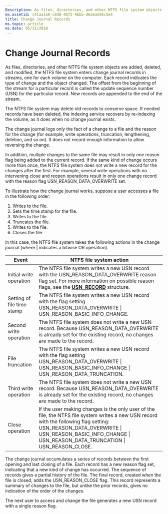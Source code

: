 ```yaml
---
Description: As files, directories, and other NTFS file system objects are added, deleted, and modified, the NTFS file system enters change journal records in streams, one for each volume on the computer.
ms.assetid: c41aa3a8-c8d8-4bf2-9bbb-d6a6a556c5e4
title: Change Journal Records
ms.topic: article
ms.date: 05/31/2018
---
```


# Change Journal Records

As files, directories, and other NTFS file system objects are added, deleted, and modified, the NTFS file system enters change journal records in streams, one for each volume on the computer. Each record indicates the type of change and the object changed. The offset from the beginning of the stream for a particular record is called the update sequence number (USN) for the particular record. New records are appended to the end of the stream.

The NTFS file system may delete old records to conserve space. If needed records have been deleted, the indexing service recovers by re-indexing the volume, as it does when no change journal exists.

The change journal logs only the fact of a change to a file and the reason for the change (for example, write operations, truncation, lengthening, deletion, and so on). It does not record enough information to allow reversing the change.

In addition, multiple changes to the same file may result in only one reason flag being added to the current record. If the same kind of change occurs more than once, the NTFS file system does not write a new record for the changes after the first. For example, several write operations with no intervening close and reopen operations result in only one change record with the reason flag USN\_REASON\_DATA\_OVERWRITE set.

To illustrate how the change journal works, suppose a user accesses a file in the following order:

1.  Writes to the file.
2.  Sets the time stamp for the file.
3.  Writes to the file.
4.  Truncates the file.
5.  Writes to the file.
6.  Closes the file.

In this case, the NTFS file system takes the following actions in the change journal (where \| indicates a bitwise OR operation).



| Event                                 | NTFS file system action                                                                                                                                                                                                                                                    |
|---------------------------------------|----------------------------------------------------------------------------------------------------------------------------------------------------------------------------------------------------------------------------------------------------------------------------|
| Initial write operation<br/>    | The NTFS file system writes a new USN record with the USN\_REASON\_DATA\_OVERWRITE reason flag set. For more information on possible reason flags, see the [**USN\_RECORD**](/windows/desktop/api/WinIoCtl/ns-winioctl-usn_record_v2) structure.<br/>                                                     |
| Setting of file time stamp<br/> | The NTFS file system writes a new USN record with the flag setting USN\_REASON\_DATA\_OVERWRITE \| USN\_REASON\_BASIC\_INFO\_CHANGE.<br/>                                                                                                                            |
| Second write operation<br/>     | The NTFS file system does not write a new USN record. Because USN\_REASON\_DATA\_OVERWRITE is already set for the existing record, no changes are made to the record.<br/>                                                                                           |
| File truncation<br/>            | The NTFS file system writes a new USN record with the flag setting USN\_REASON\_DATA\_OVERWRITE \| USN\_REASON\_BASIC\_INFO\_CHANGE \| USN\_REASON\_DATA\_TRUNCATION.<br/>                                                                                           |
| Third write operation<br/>      | The NTFS file system does not write a new USN record. Because USN\_REASON\_DATA\_OVERWRITE is already set for the existing record, no changes are made to the record.<br/>                                                                                           |
| Close operation<br/>            | If the user making changes is the only user of the file, the NTFS file system writes a new USN record with the following flag setting: USN\_REASON\_DATA\_OVERWRITE \| USN\_REASON\_BASIC\_INFO\_CHANGE \| USN\_REASON\_DATA\_TRUNCATION \| USN\_REASON\_CLOSE.<br/> |



 

The change journal accumulates a series of records between the first opening and last closing of a file. Each record has a new reason flag set, indicating that a new kind of change has occurred. The sequence of records gives a partial history of the file. The final record, created when the file is closed, adds the USN\_REASON\_CLOSE flag. This record represents a summary of changes to the file, but unlike the prior records, gives no indication of the order of the changes.

The next user to access and change the file generates a new USN record with a single reason flag.

 

 




